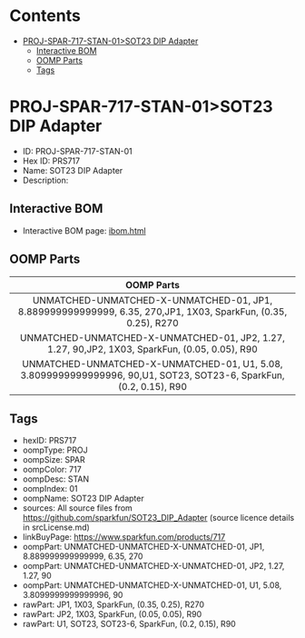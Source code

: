 



Contents
========

* [PROJ-SPAR-717-STAN-01>SOT23 DIP Adapter](#proj-spar-717-stan-01sot23-dip-adapter)
	* [Interactive BOM](#interactive-bom)
	* [OOMP Parts](#oomp-parts)
	* [Tags](#tags)

# PROJ-SPAR-717-STAN-01>SOT23 DIP Adapter

- ID: PROJ-SPAR-717-STAN-01
- Hex ID: PRS717
- Name: SOT23 DIP Adapter
- Description: 

## Interactive BOM

- Interactive BOM page: [ibom.html](kicad/bom/ibom.html)

## OOMP Parts
  

|OOMP Parts|
| :---: |
|UNMATCHED-UNMATCHED-X-UNMATCHED-01, JP1, 8.889999999999999, 6.35, 270,JP1, 1X03, SparkFun, (0.35, 0.25), R270|
|UNMATCHED-UNMATCHED-X-UNMATCHED-01, JP2, 1.27, 1.27, 90,JP2, 1X03, SparkFun, (0.05, 0.05), R90|
|UNMATCHED-UNMATCHED-X-UNMATCHED-01, U1, 5.08, 3.8099999999999996, 90,U1, SOT23, SOT23-6, SparkFun, (0.2, 0.15), R90|

## Tags

- hexID: PRS717
- oompType: PROJ
- oompSize: SPAR
- oompColor: 717
- oompDesc: STAN
- oompIndex: 01
- oompName: SOT23 DIP Adapter
- sources: All source files from https://github.com/sparkfun/SOT23_DIP_Adapter (source licence details in srcLicense.md)
- linkBuyPage: https://www.sparkfun.com/products/717
- oompPart: UNMATCHED-UNMATCHED-X-UNMATCHED-01, JP1, 8.889999999999999, 6.35, 270
- oompPart: UNMATCHED-UNMATCHED-X-UNMATCHED-01, JP2, 1.27, 1.27, 90
- oompPart: UNMATCHED-UNMATCHED-X-UNMATCHED-01, U1, 5.08, 3.8099999999999996, 90
- rawPart: JP1, 1X03, SparkFun, (0.35, 0.25), R270
- rawPart: JP2, 1X03, SparkFun, (0.05, 0.05), R90
- rawPart: U1, SOT23, SOT23-6, SparkFun, (0.2, 0.15), R90
